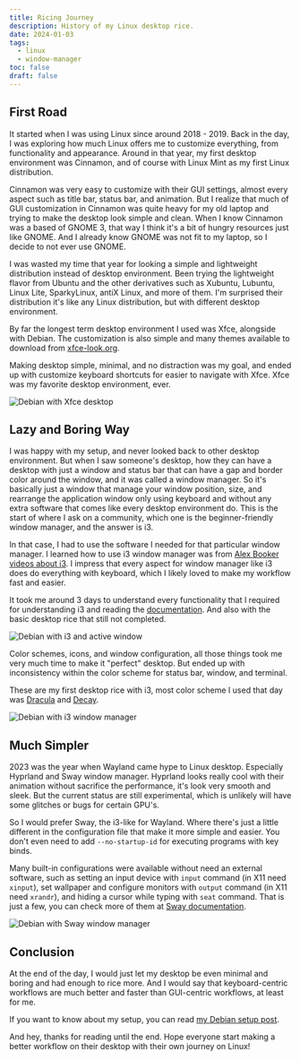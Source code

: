 ```yaml
---
title: Ricing Journey
description: History of my Linux desktop rice.
date: 2024-01-03
tags:
  - linux
  - window-manager
toc: false
draft: false
---
```


## First Road

It started when I was using Linux since around 2018 - 2019. Back in the day, I
was exploring how much Linux offers me to customize everything, from
functionality and appearance. Around in that year, my first desktop environment
was Cinnamon, and of course with Linux Mint as my first Linux distribution.

Cinnamon was very easy to customize with their GUI settings, almost every
aspect such as title bar, status bar, and animation. But I realize that much of
GUI customization in Cinnamon was quite heavy for my old laptop and trying to
make the desktop look simple and clean. When I know Cinnamon was a based of
GNOME 3, that way I think it's a bit of hungry resources just like GNOME. And I
already know GNOME was not fit to my laptop, so I decide to not ever use GNOME.

I was wasted my time that year for looking a simple and lightweight
distribution instead of desktop environment. Been trying the lightweight
flavor from Ubuntu and the other derivatives such as Xubuntu, Lubuntu, Linux
Lite, SparkyLinux, antiX Linux, and more of them. I'm surprised their
distribution it's like any Linux distribution, but with different desktop
environment.

By far the longest term desktop environment I used was Xfce, alongside
with Debian. The customization is also simple and many themes available to
download from [xfce-look.org](https://www.xfce-look.org/).

Making desktop simple, minimal, and no distraction was my goal, and ended up
with customize keyboard shortcuts for easier to navigate with Xfce. Xfce was my
favorite desktop environment, ever.

![Debian with Xfce desktop](../../images/debian-xfce.png "Debian Xfce")

## Lazy and Boring Way

I was happy with my setup, and never looked back to other desktop environment.
But when I saw someone's desktop, how they can have a desktop with just a
window and status bar that can have a gap and border color around the window,
and it was called a window manager. So it's basically just a window that
manage your window position, size, and rearrange the application window only
using keyboard and without any extra software that comes like every desktop
environment do. This is the start of where I ask on a community, which one
is the beginner-friendly window manager, and the answer is i3.

In that case, I had to use the software I needed for that particular window
manager. I learned how to use i3 window manager was from
[Alex Booker videos about i3](https://youtube.com/playlist?list=PL5ze0DjYv5DbCv9vNEzFmP6sU7ZmkGzcf&si=vbMB7D-8rTZDZ2li).
I impress that every aspect for window manager like i3 does
do everything with keyboard, which I likely loved to make my workflow fast and
easier.

It took me around 3 days to understand every functionality that I required for
understanding i3 and reading the
[documentation](https://i3wm.org/docs/userguide.html). And also with the basic
desktop rice that still not completed.

![Debian with i3 and active window](../../images/debian-i3-window.png "Debian i3")

Color schemes, icons, and window configuration, all those things took me very
much time to make it "perfect" desktop. But ended up with inconsistency within
the color scheme for status bar, window, and terminal.

These are my first desktop rice with i3, most color scheme I used that day
was [Dracula](https://draculatheme.com/) and [Decay](https://github.com/decaycs).

![Debian with i3 window manager](../../images/debian-i3.png "Debian i3")

## Much Simpler

2023 was the year when Wayland came hype to Linux desktop. Especially
Hyprland and Sway window manager. Hyprland looks really cool with their
animation without sacrifice the performance, it's look very smooth and sleek.
But the current status are still experimental, which is unlikely will have some
glitches or bugs for certain GPU's.

So I would prefer Sway, the i3-like for Wayland. Where there's just a little
different in the configuration file that make it more simple and easier. You
don't even need to add `--no-startup-id` for executing programs with key binds.

Many built-in configurations were available without need an external software,
such as setting an input device with `input` command (in X11 need `xinput`),
set wallpaper and configure monitors with `output` command (in X11 need
`xrandr`), and hiding a cursor while typing with `seat` command. That is just a
few, you can check more of them at
[Sway documentation](https://github.com/swaywm/sway/wiki).

![Debian with Sway window manager](../../images/debian-sway.png "Debian Sway")

## Conclusion

At the end of the day, I would just let my desktop be even minimal and boring
and had enough to rice more. And I would say that keyboard-centric workflows
are much better and faster than GUI-centric workflows, at least for me.

If you want to know about my setup, you can read
[my Debian setup post](https://wahyuwiyoko.github.io/blog/post/my-debian-setup/).

And hey, thanks for reading until the end. Hope everyone start making a better
workflow on their desktop with their own journey on Linux!
